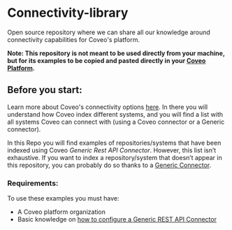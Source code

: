 # Connectivity-library
Open source repository where we can share all our knowledge around connectivity capabilities for Coveo's platform.

**Note: This repository is not meant to be used directly from your machine, but for its examples to be copied and pasted directly in your [Coveo Platform](http://platform.cloud.coveo.com/).**

## Before you start:
Learn more about Coveo's connectivity options [here](https://docs.coveo.com/en/1702/cloud-v2-administrators/add-or-edit-a-source-using-one-of-the-available-connectors). 
In there you will understand how Coveo index different systems, and you will find a list with all systems Coveo can connect with (using a Coveo connector or a Generic connector).

In this Repo you will find examples of repositories/systems that have been indexed using Coveo *Generic Rest API Connector*. However, this list isn’t exhaustive. If you want to index a repository/system that doesn’t appear in this repository, you can probably do so thanks to a [Generic Connector](https://docs.coveo.com/en/1702/cloud-v2-administrators/add-or-edit-a-source-using-one-of-the-available-connectors#generic-connectors).

### Requirements:
To use these examples you must have:
* A Coveo platform organization
* Basic knowledge on [how to configure a Generic REST API Connector](https://docs.coveo.com/en/1896/cloud-v2-administrators/add-or-edit-a-generic-rest-api-source)
